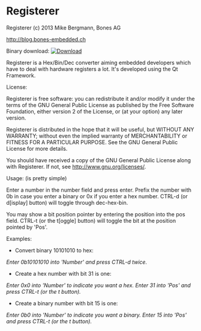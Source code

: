 Registerer
=======

Registerer (c) 2013 Mike Bergmann, Bones AG

<http://blog.bones-embedded.ch>

Binary download:  [ ![Download](https://api.bintray.com/packages/mikebergmann/generic/Registerer/images/download.png) ](https://bintray.com/mikebergmann/generic/Registerer/_latestVersion)

Registerer is a Hex/Bin/Dec converter aiming embedded developers which have to deal with hardware 
registers a lot. It's developed using the Qt Framework.

License:

Registerer is free software: you can redistribute it and/or modify it under the terms of the GNU General Public License as published by the Free Software Foundation, either version 2 of the License, or (at your option) any later version.

Registerer is distributed in the hope that it will be useful, but WITHOUT ANY WARRANTY; without even the implied warranty of MERCHANTABILITY or FITNESS FOR A PARTICULAR PURPOSE.  See the GNU General Public License for more details.

You should have received a copy of the GNU General Public License along with Registerer. If not, see <http://www.gnu.org/licenses/>.


Usage:
  (is pretty simple)

  Enter a number in the number field and press enter. Prefix the number with 0b in case you enter a binary or 0x if you enter a hex number.
  CTRL-d (or d[isplay] button) will toggle through dec-hex-bin.
	
  You may show a bit position pointer by entering the position into the pos field.
  CTRL-t (or the t[oggle] button) will toggle the bit at the position pointed by 'Pos'.

Examples:

* Convert binary 10101010 to hex:
  
*Enter 0b10101010 into 'Number' and press CTRL-d twice.*

* Create a hex number with bit 31 is one:

*Enter 0x0 into 'Number' to indicate you want a hex.*
*Enter 31 into 'Pos' and press CTRL-t (or the t button).*

* Create a binary number with bit 15 is one:

*Enter 0b0 into 'Number' to indicate you want a binary.*
*Enter 15 into 'Pos' and press CTRL-t (or the t button).*

